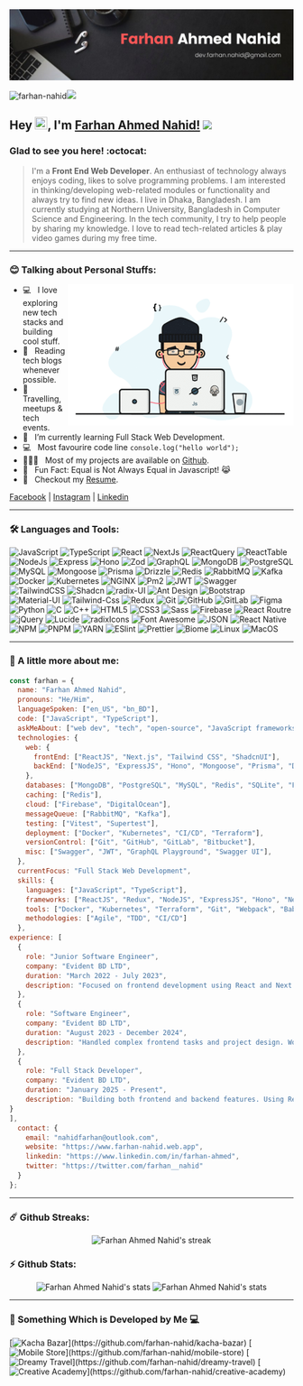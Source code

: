 <img src="https://raw.githubusercontent.com/farhan-nahid/farhan-nahid/main/banner.png" >

<p align="left"><img src="https://komarev.com/ghpvc/?username=farhan-nahid&label=Profile%20views&color=0e75b6&style=flat" alt="farhan-nahid" /><img src="https://media.giphy.com/media/mGcNjsfWAjY5AEZNw6/giphy.gif" width="50"> </p>

## Hey <img src="https://media.giphy.com/media/hvRJCLFzcasrR4ia7z/giphy.gif" width="22px"  height="22px">, I'm [Farhan Ahmed Nahid!](https://farhan-nahid.web.app/) <img src="https://emojis.slackmojis.com/emojis/images/1531849430/4246/blob-sunglasses.gif?1531849430" width="30"/>

### Glad to see you here! :octocat:

> I'm a **Front End Web Developer**. An enthusiast of technology always enjoys coding, likes to solve programming problems. I am interested in thinking/developing web-related modules or functionality and always try to find new ideas. I live in Dhaka, Bangladesh. I am currently studying at Northern University, Bangladesh in Computer Science and Engineering. In the tech community, I try to help people by sharing my knowledge. I love to read tech-related articles & play video games during my free time.

---

### :blush: Talking about Personal Stuffs:

<img align="right" height="250" width="400" alt="Farhan Ahmed Nahid" src="https://raw.githubusercontent.com/farhan-nahid/farhan-nahid/main/farhan-nahid.gif" />

- 💻 &nbsp; I love exploring new tech stacks and building cool stuff.
- 📰 &nbsp; Reading tech blogs whenever possible.
- 🍕 &nbsp; Travelling, meetups & tech events.
- 🚀 &nbsp; I’m currently learning Full Stack Web Development.
- :computer: &nbsp; Most favourire code line `console.log("hello world");`
- 👨🏻‍💻 &nbsp; Most of my projects are available on [Github](https://github.com/farhan-nahid).
- 👾 &nbsp; Fun Fact: Equal is Not Always Equal in Javascript! 😹
- 📝 &nbsp; Checkout my [Resume](https://drive.google.com/file/d/1dnfwZ70W0fM16pUAoUORwj1IW1uszHoV/view).


[Facebook](https://www.facebook.com/farhan.nahidahmed/) |  [Instagram](https://www.instagram.com/farhan__nahid/) |  [Linkedin](https://www.linkedin.com/in/farhan-nahid/) 

---


### 🛠 Languages and Tools:

![JavaScript](https://img.shields.io/badge/-JavaScript-000000?style=flat&logo=javascript)
![TypeScript](https://img.shields.io/badge/-TypeScript-000000?style=flat&logo=TypeScript)
![React](https://img.shields.io/badge/-React-000000?style=flat&logo=react)
![NextJs](https://img.shields.io/badge/-NextJs-000000?style=flat&logo=Next.js)
![ReactQuery](https://img.shields.io/badge/-React%20Query-000000?style=flat&logo=ReactQuery)
![ReactTable](https://img.shields.io/badge/-React%20Table-000000?style=flat&logo=ReactTable)
![NodeJs](https://img.shields.io/badge/-NodeJs-000000?style=flat&logo=Node.js)
![Express](https://img.shields.io/badge/-ExpressJs-000000?style=flat&logo=Express)
![Hono](https://img.shields.io/badge/-Hono-000000?style=flat&logo=Hono)
![Zod](https://img.shields.io/badge/-Zod-000000?style=flat&logo=Zod)
![GraphQL](https://img.shields.io/badge/-GraphQL-000000?style=flat&logo=graphql)
![MongoDB](https://img.shields.io/badge/-MongoDB-000000?style=flat&logo=mongodb)
![PostgreSQL](https://img.shields.io/badge/-PostgreSQL-000000?style=flat&logo=PostgreSQL)
![MySQL](https://img.shields.io/badge/-MySQL-000000?style=flat&logo=mysql)
![Mongoose](https://img.shields.io/badge/-Mongoose-000000?style=flat&logo=Mongoose)
![Prisma](https://img.shields.io/badge/-Prisma-000000?style=flat&logo=Prisma)
![Drizzle](https://img.shields.io/badge/-Drizzle-000000?style=flat&logo=Drizzle)
![Redis](https://img.shields.io/badge/-Redis-000000?style=flat&logo=Redis)
![RabbitMQ](https://img.shields.io/badge/-RabbitMQ-000000?style=flat&logo=RabbitMQ)
![Kafka](https://img.shields.io/badge/-Kafka-000000?style=flat&logo=apachekafka)
![Docker](https://img.shields.io/badge/-Docker-000000?style=flat&logo=docker)
![Kubernetes](https://img.shields.io/badge/-Kubernetes-000000?style=flat&logo=kubernetes)
![NGINX](https://img.shields.io/badge/-NGINX-000000?style=flat&logo=nginx)
![Pm2](https://img.shields.io/badge/-Pm2-000000?style=flat&logo=Pm2)
![JWT](https://img.shields.io/badge/-JWT-000000?style=flat&logo=JSON-web-tokens)
![Swagger](https://img.shields.io/badge/-Swagger-000000?style=flat&logo=swagger)
![TailwindCSS](https://img.shields.io/badge/-TailwindCSS-000000?style=flat&logo=TailwindCSS)
![Shadcn](https://img.shields.io/badge/-ShadCn-000000?style=flat&logo=ShadcnUI)
![radix-UI](https://img.shields.io/badge/-RedixUI-000000?style=flat&logo=radixUI)
![Ant Design](https://img.shields.io/badge/-AntDesign-000000?style=flat&logo=AntDesign)
![Bootstrap](https://img.shields.io/badge/-Bootstrap-000000?style=flat&logo=bootstrap)
![Material-UI](https://img.shields.io/badge/-Material%20UI-000000?style=flat&logo=mui)
![Tailwind-Css](https://img.shields.io/badge/-Tailwind%20CSS-000000?style=flat&logo=tailwindcss)
![Redux](https://img.shields.io/badge/-Redux-000000?style=flat&logo=redux&logoColor=764ABC)
![Git](https://img.shields.io/badge/-Git-000000?style=flat&logo=git)
![GitHub](https://img.shields.io/badge/-GitHub-000000?style=flat&logo=github)
![GitLab](https://img.shields.io/badge/-GitLab-000000?style=flat&logo=GitLab)
![Figma](https://img.shields.io/badge/-Figma-000000?style=flat&logo=figma)
![Python](https://img.shields.io/badge/-Python-000000?style=flat&logo=python)
![C](https://img.shields.io/badge/-C-000000?style=flat&logo=c)
![C++](https://img.shields.io/badge/-C++-000000?style=flat&logo=c%2B%2B)
![HTML5](https://img.shields.io/badge/-HTML5-000000?style=flat&logo=html5)
![CSS3](https://img.shields.io/badge/-CSS3-000000?style=flat&logo=css3&logoColor=1572B6)
![Sass](https://img.shields.io/badge/-SCSS-000000?style=flat&logo=sass)
![Firebase](https://img.shields.io/badge/-Firebase-000000?style=flat&logo=firebase)
![React Routre](https://img.shields.io/badge/-Router-000000?style=flat&logo=react-router)
![jQuery](https://img.shields.io/badge/-jQuery-000000?style=flat&logo=jQuery&logoColor=0078D6)
![Lucide](https://img.shields.io/badge/-Lucide-000000?style=flat&logo=Lucide)
![radixIcons](https://img.shields.io/badge/-radixIcons-000000?style=flat&logo=radixIcons)
![Font Awesome](https://img.shields.io/badge/-font%20awesome-000000?style=flat&logo=font-awesome)
![JSON](https://img.shields.io/badge/-JSON-000000?style=flat&logo=JSON&logoColor=565656)
![React Native](https://img.shields.io/badge/-React%20Native-000000?style=flat&logo=react)
![NPM](https://img.shields.io/badge/-npm-000000?style=flat&logo=npm)
![PNPM](https://img.shields.io/badge/-pnpm-000000?style=flat&logo=pnpm)
![YARN](https://img.shields.io/badge/-yarn-000000?style=flat&logo=yarn)
![ESlint](https://img.shields.io/badge/-ESlint-000000?style=flat&logo=ESlint&logoColor=3831ca)
![Prettier](https://img.shields.io/badge/-Prettier-000000?style=flat&logo=Prettier)
![Biome](https://img.shields.io/badge/-Biome-000000?style=flat&logo=Biome)
![Linux](https://img.shields.io/badge/-Linux-000000?style=flat&logo=Linux)
![MacOS](https://img.shields.io/badge/-MacOS-000000?style=flat&logo=MacOS)


---

### :boy: A little more about me:

```javascript
const farhan = {
  name: "Farhan Ahmed Nahid",
  pronouns: "He/Him",
  languageSpoken: ["en_US", "bn_BD"],
  code: ["JavaScript", "TypeScript"],
  askMeAbout: ["web dev", "tech", "open-source", "JavaScript frameworks", "cloud services"],
  technologies: {
    web: {
      frontEnd: ["ReactJS", "Next.js", "Tailwind CSS", "ShadcnUI"],
      backEnd: ["NodeJS", "ExpressJS", "Hono", "Mongoose", "Prisma", "Drizzle", "GraphQL"],
    },
    databases: ["MongoDB", "PostgreSQL", "MySQL", "Redis", "SQLite", "Firestore"],
    caching: ["Redis"],
    cloud: ["Firebase", "DigitalOcean"],
    messageQueue: ["RabbitMQ", "Kafka"],
    testing: ["Vitest", "Supertest"],
    deployment: ["Docker", "Kubernetes", "CI/CD", "Terraform"],
    versionControl: ["Git", "GitHub", "GitLab", "Bitbucket"],
    misc: ["Swagger", "JWT", "GraphQL Playground", "Swagger UI"],
  },
  currentFocus: "Full Stack Web Development",
  skills: {
    languages: ["JavaScript", "TypeScript"],
    frameworks: ["ReactJS", "Redux", "NodeJS", "ExpressJS", "Hono", "Next.js", "TailwindCSS"],
    tools: ["Docker", "Kubernetes", "Terraform", "Git", "Webpack", "Babel", "ESLint", "Prettier", "Vitest", "GitHub Actions"],
    methodologies: ["Agile", "TDD", "CI/CD"]
  },
experience: [
  {
    role: "Junior Software Engineer",
    company: "Evident BD LTD",
    duration: "March 2022 - July 2023",
    description: "Focused on frontend development using React and Next.js. Integrated both third-party and backend APIs to enhance functionality. Gained experience with server-side rendering (SSR) and static site generation (SSG), improving performance and SEO. Collaborated with backend teams and worked with Git in an Agile environment."
  },
  {
    role: "Software Engineer",
    company: "Evident BD LTD",
    duration: "August 2023 - December 2024",
    description: "Handled complex frontend tasks and project design. Worked with ReactJS, Redux, and Next.js to build scalable UIs. Optimized app performance, led frontend code improvements, and mentored junior developers."
  },
  {
    role: "Full Stack Developer",
    company: "Evident BD LTD",
    duration: "January 2025 - Present",
    description: "Building both frontend and backend features. Using ReactJS for dynamic UIs and Node.js/ExpressJS for backend API development. Integrated PostgreSQL and MongoDB databases, focused on performance, security, and CI/CD pipelines."
}
],
  contact: {
    email: "nahidfarhan@outlook.com",
    website: "https://www.farhan-nahid.web.app",
    linkedin: "https://www.linkedin.com/in/farhan-ahmed",
    twitter: "https://twitter.com/farhan__nahid"
  }
};

```

---

### ☄️ Github Streaks:
<p align="center">
    <img alt="Farhan Ahmed Nahid's streak" src="https://github-readme-streak-stats.herokuapp.com/?user=farhan-nahid&theme=tokyonight&hide_border=true"/>
</p>

### ⚡ Github Stats:

<p align="center">
	<img src="https://github-readme-stats.vercel.app/api?username=farhan-nahid&show_icons=true&hide_border=true&theme=tokyonight" alt="Farhan Ahmed Nahid's stats" />
	<img src="https://github-readme-stats.vercel.app/api/top-langs?username=farhan-nahid&langs_count=10&w_icons=true&locale=en&layout=compact&theme=tokyonight&hide_border=true" alt="Farhan Ahmed Nahid's stats"/>
	
</p>

---

### 🚀 Something Which is Developed by Me 💻

[![Kacha Bazar](https://github-readme-stats.vercel.app/api/pin/?username=farhan-nahid&repo=kacha-bazar&theme=tokyonight&hide_border=true")](https://github.com/farhan-nahid/kacha-bazar)
[![Mobile Store](https://github-readme-stats.vercel.app/api/pin/?username=farhan-nahid&repo=mobile-store&theme=tokyonight&hide_border=true")](https://github.com/farhan-nahid/mobile-store)
[![Dreamy Travel](https://github-readme-stats.vercel.app/api/pin/?username=farhan-nahid&repo=dreamy-travel&theme=tokyonight&hide_border=true")](https://github.com/farhan-nahid/dreamy-travel)
[![Creative Academy](https://github-readme-stats.vercel.app/api/pin/?username=farhan-nahid&repo=creative-academy&theme=tokyonight&hide_border=true")](https://github.com/farhan-nahid/creative-academy)



































































































<!--

experience: [
  {
    role: "Junior Software Engineer",
    company: "Evident BD LTD",
    duration: "March 2022 - July 2023",
    description: "As a Junior Software Engineer, I contributed to building and maintaining frontend applications using React. My main focus was on developing user interfaces, ensuring responsiveness, and integrating both third-party and backend APIs to enhance application functionality. I worked closely with senior developers to implement server-side rendering (SSR) and static site generation (SSG) using Next.js, improving app performance and SEO. I also gained exposure to version control systems like Git and participated in team collaboration through Agile methodologies."
  },
  {
    role: "Software Engineer",
    company: "Evident BD LTD",
    duration: "August 2023 - December 2024",
    description: "In my role as a Software Engineer, I took ownership of complex frontend tasks and contributed to the overall project design and architecture. I utilized ReactJS, Redux, and Next.js to build scalable and performant user interfaces, ensuring that applications were responsive across various devices. I was responsible for optimizing code, improving performance, and leading efforts to implement best practices for frontend development. Additionally, I worked on UI/UX improvements, integrating feedback from designers and end-users, and mentored junior developers by conducting code reviews and pair programming sessions."
  },
  {
    role: "Full Stack Developer",
    company: "Evident BD LTD",
    duration: "January 2025 - Present",
    description: "As a Full Stack Developer, I am responsible for both frontend and backend development. On the frontend, I continue to build dynamic user interfaces using Next.js, integrating them with backend APIs for seamless functionality. On the backend, I work with Node.js, ExpressJS and Hono to design RESTful APIs and integrate them with PostgreSQL and MongoDB databases for efficient data storage and retrieval. I also implement authentication and authorization features, manage deployment pipelines, and collaborate closely with DevOps for continuous integration and delivery (CI/CD). My role has expanded to include cloud-based solutions and microservices architecture, enabling scalable, maintainable, and high-performance applications."
}
],

<img src="https://github-readme-stats.vercel.app/api/top-langs?username=farhan-nahid&langs_count=10&w_icons=true&locale=en&layout=compact&theme=tokyonight&hide_border=true&exclude_repo=volunteer-network-client,web-portfolio,personal-website,simple-portfolio,panda-commerce,hot-gadgets,penguin-fashion,1st-psd-to-html,blueeasy,Web-1st,javaScript-Problem,pioneer-bank,cart,Calculator,Advance-JavaScript,ES6,movie-bank,movie-bank,hard-rock,flight-booking,salary-app-master,fancy-slider,personal-website-,pin-matcher,first-react,Modern-JavaScript-Syntaxes,node-js-setup,ema-john-client,react-editor-setup,user-information,country-react,ema-john-simple,dream-twenty,super-hero,friends-react,react-country,social-buddy,movie-bank-react,english-premier-league,auth-practice,auth-recap,burj-al-arab-client,firebase-authentication" alt="Farhan Ahmed Nahid's stats"/>















<p align="center"><img alt="GIF" src="https://cdn.dribbble.com/users/2344801/screenshots/4774578/alphatestersanimation2.gif?raw=true" width="80%" height="auto"/></p>

<code><a href="https://stackoverflow.com/users/10423770/nahid-ahmed"><img src="https://camo.githubusercontent.com/6c16966ca2fde7c772c57526ea15bbd09f3ba71c/68747470733a2f2f696d672e736869656c64732e696f2f62616467652f2d537461636b2532304f766572666c6f772d3232323232323f7374796c653d666c61742d737175617265266c6f676f3d737461636b2d6f766572666c6f77266c6f676f436f6c6f723d7768697465266c696e6b3d68747470733a2f2f737461636b6f766572666c6f772e636f6d2f75736572732f373933383437312f72696661742d683f7461623d70726f66696c65" alt="Stack overflow Farhan Ahmed Nahid"></a></code>
---

> Hey there, I'm Farhan Ahmed Nahid <img src="https://emojis.slackmojis.com/emojis/images/1531849430/4246/blob-sunglasses.gif?1531849430" width="20"/>. I'm a `Front-End Web Developer`. An enthusiast of technology always enjoys coding, likes to solve programming problems. I am interested in thinking/developing web-related modules or functionality and always try to find new ideas. My most used line is `console.log()`. I always liked to use `Modern Technology` & explore new technology. In free time, I play video games & scrolling Facebook.

---

### 🏆 Find me
  
  [![Facebook Follow](https://img.shields.io/badge/%20-Follow-black?color=14171A&labelColor=1976d2&logo=facebook&logoColor=ffffff)](https://www.facebook.com/dev.farhanNahid/)
  [![LinkedIn Connect](https://img.shields.io/badge/%20-Connect-black?color=14171A&labelColor=212121&logo=linkedin&logoColor=ffffff)](https://www.linkedin.com/in/farhan-nahid/)
  [![Medium Follow](https://img.shields.io/badge/%20-Follow-black?color=14171A&labelColor=1976d2&logo=medium&logoColor=ffffff)](https://farhan-nahid.medium.com/) 
   <img src="https://komarev.com/ghpvc/?username=farhan-nahid&label=Profile%20views&color=0e75b6&style=flat" alt="farhan-nahid" />
  
###
  
 <img align='right' src="https://media.giphy.com/media/M9gbBd9nbDrOTu1Mqx/giphy.gif" width="230">
 
 ---
 
### 📝 Something about me

* 🌱 I’m currently learning JavaScript🤔
* 🎓 I'm a Computer Science student💻
* 🥅 2021 Goals: JavaScript Basic & React⚡
* 😄 I want to learn everything 🤣
* 🕹 Fun Fact: I love video games so much🎮
* 🌐 You can see some of my projects on [My Portfolio](https://farhan-nahid.web.app/)
* 💻 You can see my resume on [My Resume](https://drive.google.com/file/d/1dnfwZ70W0fM16pUAoUORwj1IW1uszHoV/view)

----

### 🌟 Github Stats

[![Farhan's GitHub stats](https://github-readme-stats.vercel.app/api/?username=farhan-nahid&show_icons=true&title_color=fff&icon_color=79ff97&text_color=9f9f9f&bg_color=151515)](#)

[![Farhan's Top Langs](https://github-readme-stats.vercel.app/api/top-langs/?username=farhan-nahid&layout=compact&langs_count=10&title_color=fff&icon_color=79ff97&text_color=9f9f9f&bg_color=151515)](#)

[![Farhan's wakatime stats](https://github-readme-stats.vercel.app/api/wakatime?farhan-nahid&layout=compact&title_color=fff&icon_color=79ff97&text_color=9f9f9f&bg_color=151515)](#)

[![Farhan's GitHub Streak](http://github-readme-streak-stats.herokuapp.com?user=farhan-nahid&theme=highcontrast)](#)

[![Farhan's profile trophy](https://github-profile-trophy.vercel.app/?username=farhan-nahid&theme=darkhub)](#)

---


### Acchivments 😎😜

 <p>
  <img src="https://media.giphy.com/media/hvRJCLFzcasrR4ia7z/giphy.gif" width="20"> 
  <img height="550" width="550" src="https://i.ibb.co/RcCBqSL/black-belt.jpg" alt="black-belt" border="0">
  <img height="550" width="550" src="https://i.ibb.co/PDcNRHZ/certificate.png" alt="certificate" border="0">
   <a href="#"><img width="100%" height="auto" src="https://i.imgur.com/iXuL1HG.png" height="175px"/></a>
   <a href="https://github.com/farhan-nahid">
    <img alt="followers" title=" Github" src="https://img.shields.io/github/followers/farhan-nahid?color=236ad3&style=for-the-badge&logo=github&label=Follow"/>
    </a>
 </p> 

-->
